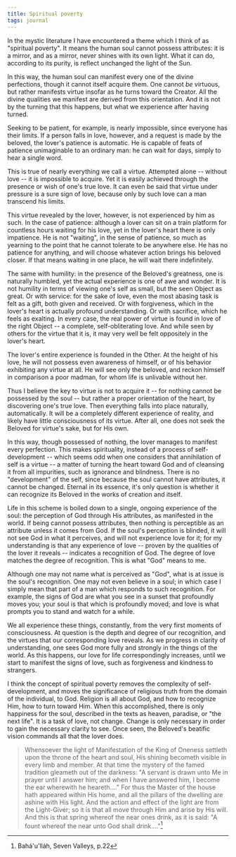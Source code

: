```yaml
---
title: Spiritual poverty
tags: journal
---
```


In the mystic literature I have encountered a theme which I think of as
"spiritual poverty".  It means the human soul cannot possess attributes:
it is a mirror, and as a mirror, never shines with its own light.  What
it can do, according to its purity, is reflect unchanged the light of
the Sun.

In this way, the human soul can manifest every one of the divine
perfections, though it cannot itself acquire them.  One cannot *be*
virtuous, but rather manifests virtue insofar as he turns toward the
Creator.  All the divine qualities we manifest are derived from this
orientation.  And it is not by the turning that this happens, but what
we experience after having turned.

Seeking to be patient, for example, is nearly impossible, since everyone
has their limits.  If a person falls in love, however, and a request is
made by the beloved, the lover's patience is automatic.  He is capable
of feats of patience unimaginable to an ordinary man: he can wait for
days, simply to hear a single word.

This is true of nearly everything we call a virtue.  Attempted alone --
without love -- it is impossible to acquire.  Yet it is easily achieved
through the presence or wish of one's true love.  It can even be said
that virtue under pressure is a sure sign of love, because only by such
love can a man transcend his limits.

This virtue revealed by the lover, however, is not experienced by him as
such.  In the case of patience: although a lover can sit on a train
platform for countless hours waiting for his love, yet in the lover's
heart there is only impatience.  He is not "waiting", in the sense of
patience, so much as yearning to the point that he cannot tolerate to be
anywhere else.  He has no patience for anything, and will choose
whatever action brings his beloved closer.  If that means waiting in one
place, he will wait there indefinitely.

The same with humility: in the presence of the Beloved's greatness, one
is naturally humbled, yet the actual experience is one of awe and
wonder.  It is not humility in terms of viewing one's self as small, but
the seen Object as great.  Or with service: for the sake of love, even
the most abasing task is felt as a gift, both given and received.  Or
with forgiveness, which in the lover's heart is actually profound
understanding.  Or with sacrifice, which he feels as exalting.  In every
case, the real power of virtue is found in love of the right Object -- a
complete, self-obliterating love.  And while seen by others for the
virtue that it is, it may very well be felt oppositely in the lover's
heart.

The lover's entire experience is founded in the Other.  At the height of
his love, he will not possess even awareness of himself, or of his
behavior exhibiting any virtue at all.  He will see only the beloved,
and reckon himself in comparison a poor madman, for whom life is
unlivable without her.

Thus I believe the key to virtue is not to acquire it -- for nothing
cannot be possessed by the soul -- but rather a proper orientation of
the heart, by discovering one's true love.  Then everything falls into
place naturally, automatically.  It will be a completely different
experience of reality, and likely have little consciousness of its
virtue.  After all, one does not seek the Beloved for virtue's sake, but
for His own.

In this way, though possessed of nothing, the lover manages to manifest
every perfection.  This makes spirituality, instead of a process of
self-development -- which seems odd when one considers that annihilation
of self is a virtue -- a matter of turning the heart toward God and of
cleansing it from all impurities, such as ignorance and blindness.
There is no "development" of the self, since because the soul cannot
have attributes, it cannot be changed.  Eternal in its essence, it's
only question is whether it can recognize its Beloved in the works of
creation and itself.

Life in this scheme is boiled down to a single, ongoing experience of
the soul: the perception of God through His attributes, as manifested in
the world.  If being cannot possess attributes, then nothing is
perceptible as an attribute unless it comes from God.  If the soul's
perception is blinded, it will not see God in what it perceives, and
will not experience love for it; for my understanding is that any
experience of love -- proven by the qualities of the lover it reveals --
indicates a recognition of God.  The degree of love matches the degree
of recognition.  This is what "God" means to me.

Although one may not name what is perceived as "God", what is at issue
is the soul's recognition.  One may not even believe in a soul; in which
case I simply mean that part of a man which responds to such
recognition.  For example, the signs of God are what you see in a sunset
that profoundly moves you; your soul is that which is profoundly moved;
and love is what prompts you to stand and watch for a while.

We all experience these things, constantly, from the very first moments
of consciousness.  At question is the depth and degree of our
recognition, and the virtues that our corresponding love reveals.  As we
progress in clarity of understanding, one sees God more fully and
strongly in the things of the world.  As this happens, our love for life
correspondingly increases, until we start to manifest the signs of love,
such as forgiveness and kindness to strangers.

I think the concept of spiritual poverty removes the complexity of
self-development, and moves the significance of religious truth from the
domain of the individual, to God.  Religion is all about God, and how to
recognize Him, how to turn toward Him.  When this accomplished, there is
only happiness for the soul, described in the texts as heaven, paradise,
or "the next life".  It is a task of love, not change.  Change is only
necessary in order to gain the necessary clarity to see.  Once seen, the
Beloved's beatific vision commands all that the lover does.

> Whensoever the light of Manifestation of the King of Oneness settleth
> upon the throne of the heart and soul, His shining becometh visible in
> every limb and member.  At that time the mystery of the famed
> tradition gleameth out of the darkness: "A servant is drawn unto Me in
> prayer until I answer him; and when I have answered him, I become the
> ear wherewith he heareth...."  For thus the Master of the house hath
> appeared within His home, and all the pillars of the dwelling are
> ashine with His light.  And the action and effect of the light are
> from the Light-Giver; so it is that all move through Him and arise by
> His will.  And this is that spring whereof the near ones drink, as it
> is said: "A fount whereof the near unto God shall drink...."[^1]

[^1]:  Bahá'u'lláh, Seven Valleys, p.22


